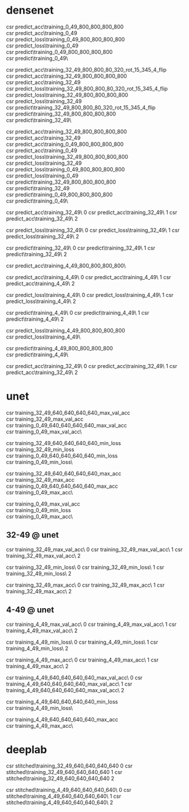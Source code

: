 # densenet

csr predict_acc\training_0_49_800_800_800_800\
csr predict_acc\training_0_49\
csr predict_loss\training_0_49_800_800_800_800\
csr predict_loss\training_0_49\
csr predict\training_0_49_800_800_800_800\
csr predict\training_0_49\


csr predict_acc\training_32_49_800_800_80_320_rot_15_345_4_flip\
csr predict_acc\training_32_49_800_800_800_800\
csr predict_acc\training_32_49\
csr predict_loss\training_32_49_800_800_80_320_rot_15_345_4_flip\
csr predict_loss\training_32_49_800_800_800_800\
csr predict_loss\training_32_49\
csr predict\training_32_49_800_800_80_320_rot_15_345_4_flip\
csr predict\training_32_49_800_800_800_800\
csr predict\training_32_49\

csr predict_acc\training_32_49_800_800_800_800\
csr predict_acc\training_32_49\
csr predict_acc\training_0_49_800_800_800_800\
csr predict_acc\training_0_49\
csr predict_loss\training_32_49_800_800_800_800\
csr predict_loss\training_32_49\
csr predict_loss\training_0_49_800_800_800_800\
csr predict_loss\training_0_49\
csr predict\training_32_49_800_800_800_800\
csr predict\training_32_49\
csr predict\training_0_49_800_800_800_800\
csr predict\training_0_49\

csr predict_acc\training_32_49\ 0
csr predict_acc\training_32_49\ 1
csr predict_acc\training_32_49\ 2

csr predict_loss\training_32_49\ 0
csr predict_loss\training_32_49\ 1
csr predict_loss\training_32_49\ 2

csr predict\training_32_49\ 0
csr predict\training_32_49\ 1
csr predict\training_32_49\ 2


csr predict_acc\training_4_49_800_800_800_800\

csr predict_acc\training_4_49\ 0
csr predict_acc\training_4_49\ 1
csr predict_acc\training_4_49\ 2

csr predict_loss\training_4_49\ 0
csr predict_loss\training_4_49\ 1
csr predict_loss\training_4_49\ 2

csr predict\training_4_49\ 0
csr predict\training_4_49\ 1
csr predict\training_4_49\ 2

csr predict_loss\training_4_49_800_800_800_800\
csr predict_loss\training_4_49\

csr predict\training_4_49_800_800_800_800\
csr predict\training_4_49\

csr predict_acc\training_32_49\ 0
csr predict_acc\training_32_49\ 1
csr predict_acc\training_32_49\ 2

# unet

csr training_32_49_640_640_640_640_max_val_acc\
csr training_32_49_max_val_acc\
csr training_0_49_640_640_640_640_max_val_acc\
csr training_0_49_max_val_acc\

csr training_32_49_640_640_640_640_min_loss\
csr training_32_49_min_loss\
csr training_0_49_640_640_640_640_min_loss\
csr training_0_49_min_loss\

csr training_32_49_640_640_640_640_max_acc\
csr training_32_49_max_acc\
csr training_0_49_640_640_640_640_max_acc\
csr training_0_49_max_acc\

csr training_0_49_max_val_acc\
csr training_0_49_min_loss\
csr training_0_49_max_acc\

## 32-49       @ unet

csr training_32_49_max_val_acc\ 0
csr training_32_49_max_val_acc\ 1
csr training_32_49_max_val_acc\ 2

csr training_32_49_min_loss\ 0
csr training_32_49_min_loss\ 1
csr training_32_49_min_loss\ 2

csr training_32_49_max_acc\ 0
csr training_32_49_max_acc\ 1
csr training_32_49_max_acc\ 2

## 4-49       @ unet

csr training_4_49_max_val_acc\ 0
csr training_4_49_max_val_acc\ 1
csr training_4_49_max_val_acc\ 2

csr training_4_49_min_loss\ 0
csr training_4_49_min_loss\ 1
csr training_4_49_min_loss\ 2

csr training_4_49_max_acc\ 0
csr training_4_49_max_acc\ 1
csr training_4_49_max_acc\ 2



csr training_4_49_640_640_640_640_max_val_acc\ 0
csr training_4_49_640_640_640_640_max_val_acc\ 1
csr training_4_49_640_640_640_640_max_val_acc\ 2

csr training_4_49_640_640_640_640_min_loss\
csr training_4_49_min_loss\

csr training_4_49_640_640_640_640_max_acc\
csr training_4_49_max_acc\

# deeplab

csr stitched\training_32_49_640_640_640_640 0
csr stitched\training_32_49_640_640_640_640 1
csr stitched\training_32_49_640_640_640_640 2


csr stitched\training_4_49_640_640_640_640\ 0
csr stitched\training_4_49_640_640_640_640\ 1
csr stitched\training_4_49_640_640_640_640\ 2











